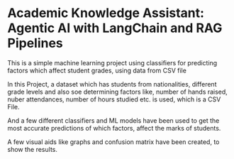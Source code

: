 # Academic Knowledge Assistant: Agentic AI with LangChain and RAG Pipelines
This is a simple machine learning project using classifiers for predicting factors which affect student grades, using data from CSV file


In this Project, a dataset which has students from nationalities, different grade levels and also soe determining factors like,
number of hands raised, nuber attendances, number of hours studied etc. is used, which is a CSV File.


And a few different classifiers and ML models have been used to get the most accurate predictions of which factors,
affect the marks of students.

A few visual aids like graphs and confusion matrix have been created, to show the results.
